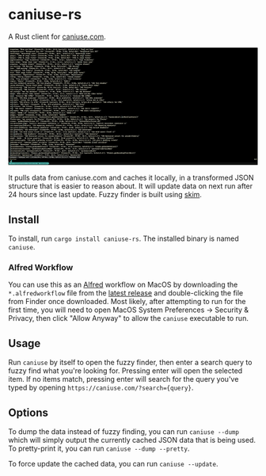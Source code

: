 # caniuse-rs

A Rust client for [caniuse.com](https://caniuse.com).

![demo](https://github.com/mrjones2014/caniuse-rs/raw/master/images/demo.gif)

It pulls data from caniuse.com and caches it locally, in a transformed JSON structure
that is easier to reason about. It will update data on next run after 24 hours since
last update. Fuzzy finder is built using [skim](https://github.com/lotabout/skim).

## Install

To install, run `cargo install caniuse-rs`. The installed binary is named `caniuse`.

### Alfred Workflow

You can use this as an [Alfred](https://www.alfredapp.com) workflow on MacOS by downloading the
`*.alfredworkflow` file from the [latest release](https://github.com/mrjones2014/caniuse-rs/releases)
and double-clicking the file from Finder once downloaded. Most likely, after attempting to run
for the first time, you will need to open MacOS System Preferences -> Security & Privacy, then click
"Allow Anyway" to allow the `caniuse` executable to run.

## Usage

Run `caniuse` by itself to open the fuzzy finder, then enter a search query to fuzzy find
what you're looking for. Pressing enter will open the selected item. If no items match,
pressing enter will search for the query you've typed by opening `https://caniuse.com/?search={query}`.

## Options

To dump the data instead of fuzzy finding, you can run `caniuse --dump` which will simply output the
currently cached JSON data that is being used. To pretty-print it, you can run `caniuse --dump --pretty`.

To force update the cached data, you can run `caniuse --update`.
